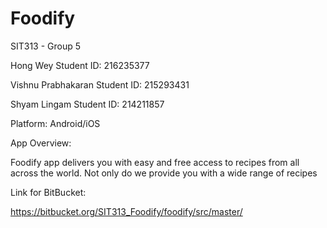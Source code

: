 # Foodify

SIT313 - Group 5

Hong Wey 
Student ID: 216235377

Vishnu Prabhakaran
Student ID: 215293431

Shyam Lingam
Student ID: 214211857

Platform: Android/iOS


App Overview:

Foodify app delivers you with easy and free access to recipes from all across the world. Not only do we provide you with a wide range of recipes 


Link for BitBucket: 

https://bitbucket.org/SIT313_Foodify/foodify/src/master/
